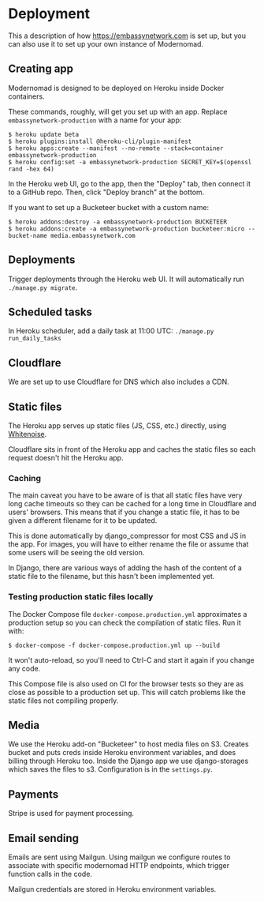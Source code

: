 # Deployment

This a description of how https://embassynetwork.com is set up, but you can also use it to set up your own instance of Modernomad.

## Creating app

Modernomad is designed to be deployed on Heroku inside Docker containers.

These commands, roughly, will get you set up with an app. Replace `embassynetwork-production` with a name for your app:

    $ heroku update beta
    $ heroku plugins:install @heroku-cli/plugin-manifest
    $ heroku apps:create --manifest --no-remote --stack=container embassynetwork-production
    $ heroku config:set -a embassynetwork-production SECRET_KEY=$(openssl rand -hex 64)

In the Heroku web UI, go to the app, then the "Deploy" tab, then connect it to a GitHub repo. Then, click "Deploy branch" at the bottom.

If you want to set up a Bucketeer bucket with a custom name:

    $ heroku addons:destroy -a embassynetwork-production BUCKETEER
    $ heroku addons:create -a embassynetwork-production bucketeer:micro --bucket-name media.embassynetwork.com

## Deployments

Trigger deployments through the Heroku web UI. It will automatically run `./manage.py migrate`.

## Scheduled tasks

In Heroku scheduler, add a daily task at 11:00 UTC: `./manage.py run_daily_tasks`

## Cloudflare

We are set up to use Cloudflare for DNS which also includes a CDN. 

## Static files

The Heroku app serves up static files (JS, CSS, etc.) directly, using [Whitenoise](http://whitenoise.evans.io/en/stable/).

Cloudflare sits in front of the Heroku app and caches the static files so each request doesn't hit the Heroku app.

### Caching

The main caveat you have to be aware of is that all static files have very long cache timeouts so they can be cached for a long time in Cloudflare and users' browsers. This means that if you change a static file, it has to be given a different filename for it to be updated.

This is done automatically by django_compressor for most CSS and JS in the app. For images, you will have to either rename the file or assume that some users will be seeing the old version.

In Django, there are various ways of adding the hash of the content of a static file to the filename, but this hasn't been implemented yet.

### Testing production static files locally

The Docker Compose file `docker-compose.production.yml` approximates a production setup so you can check the compilation of static files. Run it with:

    $ docker-compose -f docker-compose.production.yml up --build

It won't auto-reload, so you'll need to Ctrl-C and start it again if you change any code.

This Compose file is also used on CI for the browser tests so they are as close as possible to a production set up. This will catch problems like the static files not compiling properly.

## Media

We use the Heroku add-on "Bucketeer" to host media files on S3. Creates bucket
and puts creds inside Heroku environment variables, and does billing through
Heroku too. Inside the Django app we use django-storages which saves the files
to s3. Configuration is in the `settings.py`.

## Payments

Stripe is used for payment processing. 

## Email sending

Emails are sent using Mailgun. Using mailgun we configure routes to associate
with specific modernomad HTTP endpoints, which trigger function calls in the
code. 

Mailgun credentials are stored in Heroku environment variables. 


